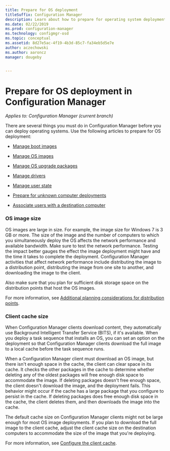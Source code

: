 ```yaml
---
title: Prepare for OS deployment
titleSuffix: Configuration Manager
description: Learn about how to prepare for operating system deployments in Configuration Manager
ms.date: 02/22/2019
ms.prod: configuration-manager
ms.technology: configmgr-osd
ms.topic: conceptual
ms.assetid: 8d27e5ac-4f19-4b3d-85c7-fa34eb5d5e7e
author: aczechowski
ms.author: aaroncz
manager: dougeby


---
```


# Prepare for OS deployment in Configuration Manager

*Applies to: Configuration Manager (current branch)*

There are several things you must do in Configuration Manager before you can deploy operating systems. Use the following articles to prepare for OS deployment:  

-   [Manage boot images](manage-boot-images.md)  

-   [Manage OS images](manage-operating-system-images.md)  

-   [Manage OS upgrade packages](manage-operating-system-upgrade-packages.md)  

-   [Manage drivers](manage-drivers.md)  

-   [Manage user state](manage-user-state.md)  

-   [Prepare for unknown computer deployments](prepare-for-unknown-computer-deployments.md)  

-   [Associate users with a destination computer](associate-users-with-a-destination-computer.md)  



### OS image size  

OS images are large in size. For example, the image size for Windows 7 is 3 GB or more. The size of the image and the number of computers to which you simultaneously deploy the OS affects the network performance and available bandwidth. Make sure to test the network performance. Testing the impact better gauges the effect the image deployment might have and the time it takes to complete the deployment. Configuration Manager activities that affect network performance include distributing the image to a distribution point, distributing the image from one site to another, and downloading the image to the client.  

Also make sure that you plan for sufficient disk storage space on the distribution points that host the OS images.  

For more information, see [Additional planning considerations for distribution points](prepare-site-system-roles-for-operating-system-deployments.md#BKMK_AdditionalPlanning).


### Client cache size  

When Configuration Manager clients download content, they automatically use Background Intelligent Transfer Service (BITS), if it's available. When you deploy a task sequence that installs an OS, you can set an option on the deployment so that Configuration Manager clients download the full image to a local cache before the task sequence runs.  

When a Configuration Manager client must download an OS image, but there isn't enough space in the cache, the client can clear space in its cache. It checks the other packages in the cache to determine whether deleting any of the oldest packages will free enough disk space to accommodate the image. If deleting packages doesn't free enough space, the client doesn't download the image, and the deployment fails. This behavior might occur if the cache has a large package that you configure to persist in the cache. If deleting packages does free enough disk space in the cache, the client deletes them, and then downloads the image into the cache.  

The default cache size on Configuration Manager clients might not be large enough for most OS image deployments. If you plan to download the full image to the client cache, adjust the client cache size on the destination computers to accommodate the size of the image that you're deploying.  

For more information, see [Configure the client cache](../../core/clients/manage/manage-clients.md#BKMK_ClientCache).  


